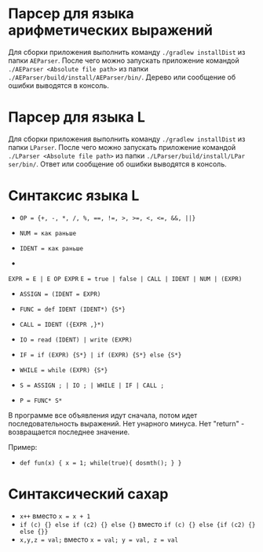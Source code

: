 # Парсер для языка арифметических выражений

Для сборки приложения выполнить команду `./gradlew installDist` из папки `AEParser`. После чего можно запускать приложение командой `./AEParser <Absolute file path>` из папки `./AEParser/build/install/AEParser/bin/`. Дерево или сообщение об ошибки выводятся в консоль.


# Парсер для языка L

Для сборки приложения выполнить команду `./gradlew installDist` из папки `LParser`. После чего можно запускать приложение командой `./LParser <Absolute file path>` из папки `./LParser/build/install/LPar  ser/bin/`. Ответ или сообщение об ошибки выводятся в консоль.

# Синтаксис языка L

* `OP = {+, -, *, /, %, ==, !=, >, >=, <, <=, &&, ||}`

* `NUM = как раньше`

* `IDENT = как раньше`

* 
`EXPR = E | E OP EXPR`
`E = true | false | CALL | IDENT | NUM | (EXPR)`

* `ASSIGN = (IDENT = EXPR)`

* `FUNC = def IDENT (IDENT*) {S*}`

* `CALL = IDENT ({EXPR ,}*)`

* `IO = read (IDENT) | write (EXPR)`

* `IF = if (EXPR) {S*} | if (EXPR) {S*} else {S*}`

* `WHILE = while (EXPR) {S*}`

* `S = ASSIGN ; | IO ; | WHILE | IF | CALL ; `

* `P = FUNC* S*`

В программе все объявления идут сначала, потом идет последовательность выражений. Нет унарного минуса. Нет "return" - возвращается последнее значение.

Пример:
* `def fun(x) { x = 1;
while(true){
    dosmth();
}
}`

# Синтаксический сахар
* `x++` вместо `x = x + 1`
* `if (c) {} else if (c2) {} else {}` вместо `if (c) {} else {if (c2) {} else {}}`
* `x,y,z = val;` вместо `x = val; y = val, z = val`